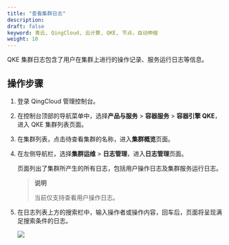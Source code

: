 ```yaml
---
title: "查看集群日志"
description: 
draft: false
keyword: 青云, QingCloud, 云计算, QKE, 节点，自动伸缩
weight: 10
---
```


QKE 集群日志包含了用户在集群上进行的操作记录、服务运行日志等信息。

## 操作步骤

1. 登录 QingCloud 管理控制台。

2. 在控制台顶部的导航菜单中，选择**产品与服务** > **容器服务** > **容器引擎 QKE**，进入 QKE 集群列表页面。

3. 在集群列表，点击待查看集群的名称，进入**集群概览**页面。

4. 在左侧导航栏，选择**集群运维** > **日志管理**，进入**日志管理**页面。

   页面列出了集群所产生的所有日志，包括用户操作日志及集群服务运行日志。

   > **说明**
   >
   > 当前仅支持查看用户操作日志。

5. 在日志列表上方的搜索栏中，输入操作者或操作内容，回车后，页面将呈现满足搜索条件的日志。

   ![](/container/qke_plus/_images/search_log.png)

